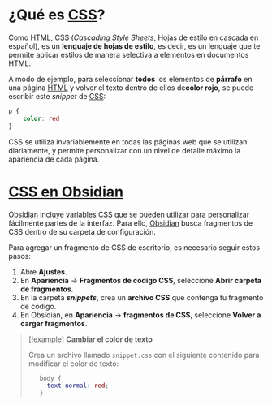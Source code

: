 # ¿Qué es [CSS](https://developer.mozilla.org/es/docs/Learn/Getting_started_with_the_web/CSS_basics)?

Como [HTML](https://developer.mozilla.org/es/docs/Web/HTML), [CSS](https://developer.mozilla.org/es/docs/Learn/Getting_started_with_the_web/CSS_basics) (_Cascading Style Sheets_, Hojas de estilo en cascada en español), es un **lenguaje de hojas de estilo**, es decir, es un lenguaje que te permite aplicar estilos de manera selectiva a elementos en documentos HTML. 

A modo de ejemplo, para seleccionar **todos** los elementos de **párrafo** en una página [HTML](https://developer.mozilla.org/es/docs/Web/HTML) y volver el texto dentro de ellos de**color rojo**, se puede escribir este *snippet* de [CSS](https://developer.mozilla.org/es/docs/Learn/Getting_started_with_the_web/CSS_basics):

```css
p {
	color: red
}
```

CSS se utiliza invariablemente en todas las páginas web que se utilizan diariamente, y permite personalizar con un nivel de detalle máximo la apariencia de cada página.
# [CSS en Obsidian](https://help.obsidian.md/Extending+Obsidian/CSS+snippets#:~:text=CSS%20is%20a%20language%20to%20describe%20how%20to,such%20as%20the%20size%20and%20color%20of%20headings.)

 [Obsidian](https://obsidian.md/) incluye variables CSS que se pueden utilizar para personalizar fácilmente partes de la interfaz. Para ello, [Obsidian](https://obsidian.md/) busca fragmentos de CSS dentro de su carpeta de configuración.

Para agregar un fragmento de CSS de escritorio, es necesario seguir estos pasos:

1. Abre **Ajustes**.
2. En **Apariencia** → **Fragmentos de código CSS**, seleccione **Abrir carpeta de fragmentos**.
3. En la carpeta ***snippets***, crea un **archivo CSS** que contenga tu fragmento de código.
4. En Obsidian, en **Apariencia** → **fragmentos de CSS**, seleccione **Volver a cargar fragmentos**.

> [!example]
>  **Cambiar el color de texto**
>
> Crea un archivo llamado `snippet.css` con el siguiente contenido para modificar el color de texto:
> ```css
>    body {
>    --text-normal: red;
>    }
> ```
